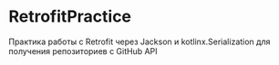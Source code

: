 # RetrofitPractice
Практика работы с Retrofit через Jackson и kotlinx.Serialization для получения репозиториев с GitHub API 

